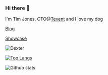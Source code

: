 ### Hi there 👋

I'm Tim Jones, CTO@[Tevent](https://www.tevent.com/) and I love my dog

[Blog](https://timmoth.com/blog)

[Showcase](https://timmoth.com/showcase)

![Dexter](https://live.staticflickr.com/65535/48104889916_32a2084896_n.jpg "Dexter")

[![Top Langs](https://github-readme-stats.vercel.app/api/top-langs/?username=timmoth&layout=compact&theme=swift)
](https://timmoth.com)

![Github stats](https://github-readme-stats.vercel.app/api?username=timmoth&show_icons=true&hide_border=true&theme=swift&layout=compact)


